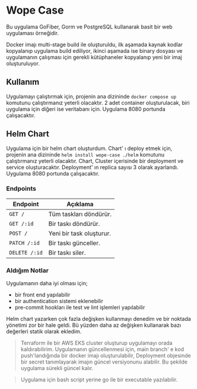 # Wope Case
Bu uygulama GoFiber, Gorm ve PostgreSQL kullanarak basit bir web uygulaması örneğidir.

Docker imajı multi-stage build ile oluşturuldu, ilk aşamada kaynak kodlar kopyalanıp uygulama build ediliyor, ikinci aşamada ise binary dosyası ve uygulamanın çalışması için gerekli kütüphaneler kopyalanıp yeni bir imaj oluşturuluyor.

## Kullanım
Uygulamayı çalıştırmak için, projenin ana dizininde `docker compose up` komutunu çalıştırmanız yeterli olacaktır. 2 adet container oluşturulacak, biri uygulama için diğeri ise veritabanı için. Uygulama 8080 portunda çalışacaktır.

## Helm Chart
Uygulama için bir helm chart oluşturdum. Chart' ı deploy etmek için, projenin ana dizininde `helm install wope-case ./helm` komutunu çalıştırmanız yeterli olacaktır. Chart, Cluster içerisinde bir deployment ve service oluşturacaktır. Deployment' ın replica sayısı 3 olarak ayarlandı. Uygulama 8080 portunda çalışacaktır.

### Endpoints
| Endpoint       | Açıklama                   |
|----------------|----------------------------|
| `GET /`        | Tüm taskları döndürür.     |
| `GET /:id`     | Bir taskı döndürür.        |
| `POST /`       | Yeni bir task oluşturur.   |
| `PATCH /:id`   | Bir taskı günceller.       |
| `DELETE /:id`  | Bir taskı siler.           |

### Aldığım Notlar
Uygulamanın daha iyi olması için;
- bir front end yapılabilir
- bir authentication sistemi eklenebilir
- pre-commit hookları ile test ve lint işlemleri yapılabilir

Helm chart yazarken çok fazla değişken kullanmayı denedim ve bir noktada yönetimi zor bir hale geldi. Bü yüzden daha az değişken kullanarak bazı değerleri statik olarak ekledim.

> Terraform ile bir AWS EKS cluster oluşturup uygulamayı orada kaldırabilirim. Uygulamanın güncellenmesi için, main branch' e kod push'landığında bir docker imajı oluşturulabilir, Deployment objesinde bir secret tanımlayarak imajın güncel versiyonunu alabilir. Bu şekilde uygulama sürekli güncel kalır.

> Uygulama için bash script yerine go ile bir executable yazılabilir.